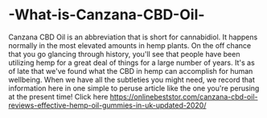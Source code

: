 # -What-is-Canzana-CBD-Oil-
Canzana CBD Oil is an abbreviation that is short for cannabidiol. It happens normally in the most elevated amounts in hemp plants. On the off chance that you go glancing through history, you'll see that people have been utilizing hemp for a great deal of things for a large number of years. It's as of late that we've found what the CBD in hemp can accomplish for human wellbeing. When we have all the subtleties you might need, we record that information here in one simple to peruse article like the one you're perusing at the present time! Click here https://onlinebeststor.com/canzana-cbd-oil-reviews-effective-hemp-oil-gummies-in-uk-updated-2020/
